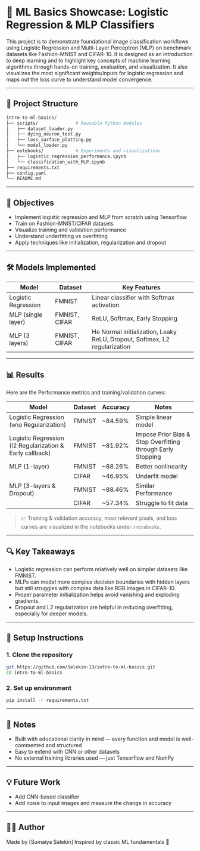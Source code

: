 # 🧠 ML Basics Showcase: Logistic Regression & MLP Classifiers

This project is to demonstrate foundational image classification workflows using Logistic Regression and Multi-Layer Perceptron (MLP) on benchmark datasets like Fashion-MNIST and CIFAR-10. It is designed as an introduction to deep learning and to highlight key concepts of machine learning algorithms through hands-on training, evaluation, and visualization. It also visualizes the most significant weights/inputs for logistic regression and maps out the loss curve to understand model convergence.

---

## 📁 Project Structure

```bash
intro-to-ml-basics/
├── scripts/              # Reusable Python modules
│   ├── dataset_loader.py
│   ├── dying_neuron_test.py
│   ├── loss_surface_plotting.py
│   └── model_loader.py
├── notebooks/            # Experiments and visualizations
│   ├── logistic_regression_performance.ipynb
│   └── classification_with_MLP.ipynb
├── requirements.txt
├── config.yaml
└── README.md
```

---

## 📌 Objectives

* Implement logistic regression and MLP from scratch using Tensorflow
* Train on Fashion-MNIST/CIFAR datasets
* Visualize training and validation performance
* Understand underfitting vs overfitting
* Apply techniques like initialization, regularization and dropout

---

## 🛠️ Models Implemented

| Model               | Dataset       | Key Features                              |
| ------------------- | ------------- | ----------------------------------------- |
| Logistic Regression |  FMNIST       | Linear classifier with Softmax activation |
| MLP (single layer)  | FMNIST, CIFAR | ReLU, Softmax, Early Stopping             |
| MLP (3 layers)      | FMNIST, CIFAR | He Normal initialization, Leaky ReLU, Dropout, Softmax, L2 regularization       |

---

## 📊 Results

Here are the Performance metrics and training/validation curves:

| Model               | Dataset | Accuracy | Notes               |
| ------------------- | ------- | -------- | ------------------- |
| Logistic Regression (w\o Regularization) | FMNIST | \~84.59% | Simple linear model |
| Logistic Regression (l2 Regularization & Early callback) | FMNIST  | \~81.92% | Impose Prior Bias & Stop Overfitting through Early Stopping|
| MLP (1-layer)       | FMNIST  | \~88.26% | Better nonlinearity |
|                      | CIFAR   | \~46.95% | Underfit model      |
| MLP (3-layers & Dropout)       | FMNIST  | \~88.46% | Similar Performance |
|                 | CIFAR   | \~57.34% | Struggle to fit data|

> 📈 Training & validation accuracy, most relevant pixels, and loss curves are visualized in the notebooks under `/notebooks`.

---

## 🔍 Key Takeaways

* Logistic regression can perform relatively well on simpler datasets like FMNIST.
* MLPs can model more complex decision boundaries with hidden layers but still struggles with complex data like RGB images in CIFAR-10.
* Proper parameter initialization helps avoid vanishing and exploding gradients.
* Dropout and L2 regularization are helpful in reducing overfitting, especially for deeper models.

---

## 🚀 Setup Instructions

### 1. Clone the repository

```bash
git https://github.com/Salekin-13/intro-to-ml-basics.git
cd intro-to-ml-basics
```

### 2. Set up environment

```bash
pip install -r requirements.txt
```

---

## 📎 Notes

* Built with educational clarity in mind — every function and model is well-commented and structured
* Easy to extend with CNN or other datasets
* No external training libraries used — just Tensorflow and NumPy

---

## 💡 Future Work

* Add CNN-based classifier
* Add noise to input images and measure the change in accuracy

---

## 🙋‍♀️ Author

Made by \[Sumaiya Salekin]
Inspired by classic ML fundamentals 🌱
